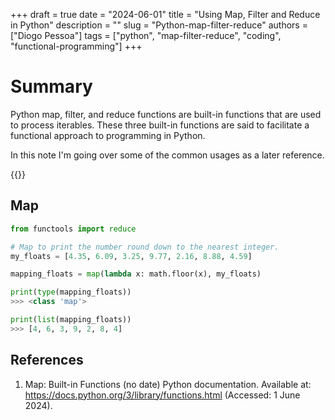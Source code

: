 +++
draft = true
date = "2024-06-01"
title = "Using Map, Filter and Reduce in Python"
description = ""
slug = "Python-map-filter-reduce"
authors = ["Diogo Pessoa"]
tags = ["python", "map-filter-reduce", "coding", "functional-programming"]
+++

# Summary

Python map, filter, and reduce functions are built-in functions that are used to process iterables.
These three built-in functions are said to facilitate a functional approach to programming in Python.

In this note I'm going over some of the common usages as a later reference.

{{<toc>}}

## Map

```python
from functools import reduce

# Map to print the number round down to the nearest integer.
my_floats = [4.35, 6.09, 3.25, 9.77, 2.16, 8.88, 4.59]

mapping_floats = map(lambda x: math.floor(x), my_floats)

print(type(mapping_floats))
>>> <class 'map'>

print(list(mapping_floats))
>>> [4, 6, 3, 9, 2, 8, 4]

```

## References

1. Map: Built-in Functions (no date) Python documentation. Available at: https://docs.python.org/3/library/functions.html (Accessed: 1 June 2024).



